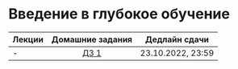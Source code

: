 # Введение в глубокое обучение


Лекции | Домашние задания | Дедлайн сдачи
|----|:----:|:----:|
| - | [ДЗ 1](https://contest.yandex.ru/contest/40977/enter/) | 23.10.2022, 23:59 |
